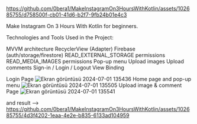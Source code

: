 

https://github.com/0bera1/MakeInstagramOn3HoursWithKotlin/assets/102685755/d758500f-cb01-41d6-b2f7-9fb24b01e4c3

Make Instagram On 3 Hours With Kotlin for beginners.

Technologies and Tools Used in the Project:

MVVM architecture
RecyclerView (Adapter)
Firebase (auth/storage/firestore)
READ_EXTERNAL_STORAGE permissions
READ_MEDIA_IMAGES permissions
Pop-up menu
Upload images
Upload comments
Sign-in / Login / Logout
View Binding

Login Page ![Ekran görüntüsü 2024-07-01 135436](https://github.com/0bera1/MakeInstagramOn3HoursWithKotlin/assets/102685755/6f38e0e4-54e6-43bd-82bf-e4f92c0b5b19)
Home page and pop-up menu ![Ekran görüntüsü 2024-07-01 135505](https://github.com/0bera1/MakeInstagramOn3HoursWithKotlin/assets/102685755/c614a98e-482f-4f7a-a263-ffe1ddf0a739)
Upload image & comment Page ![Ekran görüntüsü 2024-07-01 135541](https://github.com/0bera1/MakeInstagramOn3HoursWithKotlin/assets/102685755/e83fbdf3-13f6-479b-97a6-a42267da071e)


and result --> https://github.com/0bera1/MakeInstagramOn3HoursWithKotlin/assets/102685755/4d3f4202-1eaa-4e2e-b835-6133ad104959


